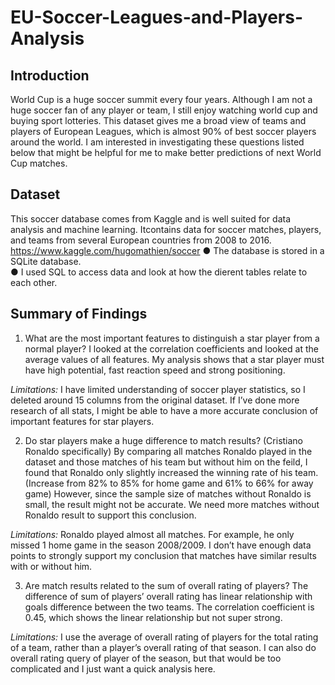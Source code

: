 # EU-Soccer-Leagues-and-Players-Analysis
## Introduction
World Cup is a huge soccer summit every four years. Although I am not a huge soccer fan of
any player or team, I still enjoy watching world cup and buying sport lotteries. This dataset gives me a broad view of teams and players of European Leagues, which is almost 90% of best soccer players around the world. I am interested in investigating these questions listed below that might be helpful for me to make better predictions of next World Cup matches.

## Dataset

This soccer database comes from Kaggle and is well suited for data analysis and machine learning. Itcontains data for soccer matches, players, and teams from several European countries from 2008 to 2016. https://www.kaggle.com/hugomathien/soccer
● The database is stored in a SQLite database. <br>
● I used SQL to access data and look at how the dierent tables relate to each other. <br>

## Summary of Findings

1. What are the most important features to distinguish a star player from a normal player?
I looked at the correlation coefficients and looked at the average values of all features. My analysis shows that a star player must have high potential, fast reaction speed and strong positioning.

_Limitations:_ I have limited understanding of soccer player statistics, so I deleted around 15 columns from the original dataset. If I’ve done more research of all stats, I might be able to have a more accurate conclusion of important features for star players.

2. Do star players make a huge difference to match results? (Cristiano Ronaldo specifically) By comparing all matches Ronaldo played in the dataset and those matches of his team but without him on the feild, I found that Ronaldo only slightly increased the winning rate of his team. (Increase from 82% to 85% for home game and 61% to 66% for away game) However, since the sample size of matches without Ronaldo is small, the result might not be accurate. We need more matches without Ronaldo result to support this conclusion.

_Limitations:_ Ronaldo played almost all matches. For example, he only missed 1 home game in the season 2008/2009. I don’t have enough data points to strongly support my conclusion that matches have similar results with or without him.

3. Are match results related to the sum of overall rating of players? The difference of sum of players’ overall rating has linear relationship with goals difference between the two teams. The correlation coefficient is 0.45, which shows the linear relationship but not super strong.

_Limitations:_ I use the average of overall rating of players for the total rating of a team, rather than a player’s overall rating of that season. I can also do overall rating query of player of the season, but that would be too complicated and I just want a quick analysis here.

